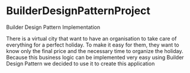 # BuilderDesignPatternProject
Builder Design Pattern Implementation

There is a virtual city that want to have an organisation to take care of everything for a perfect holiday.
To make it easy for them, they want to know only the final price and the necessary time to organize the holiday.
Because this business logic can be implemented very easy using Builder Design Pattern  we decided to use it to create this application
